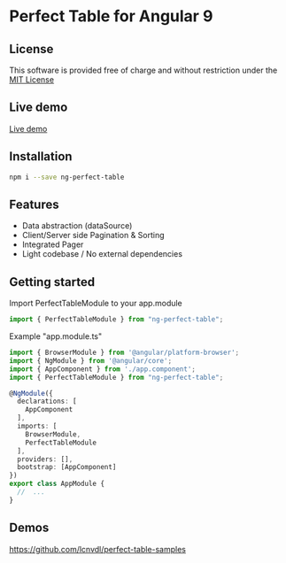 # Perfect Table for Angular 9

## License
This software is provided free of charge and without restriction under the [MIT License](LICENSE)

## Live demo
[Live demo](https://stackblitz.com/github/lcnvdl/ng-perfect-table-samples)

## Installation
```bash
npm i --save ng-perfect-table
```
## Features
- Data abstraction (dataSource)
- Client/Server side Pagination & Sorting
- Integrated Pager
- Light codebase / No external dependencies

## Getting started
Import PerfectTableModule to your app.module
```ts
import { PerfectTableModule } from "ng-perfect-table";
```

Example "app.module.ts"
```ts
import { BrowserModule } from '@angular/platform-browser';
import { NgModule } from '@angular/core';
import { AppComponent } from './app.component';
import { PerfectTableModule } from "ng-perfect-table";

@NgModule({
  declarations: [
    AppComponent
  ],
  imports: [
    BrowserModule,
    PerfectTableModule
  ],
  providers: [],
  bootstrap: [AppComponent]
})
export class AppModule {
  //  ...
}
```

## Demos

<https://github.com/lcnvdl/perfect-table-samples>

